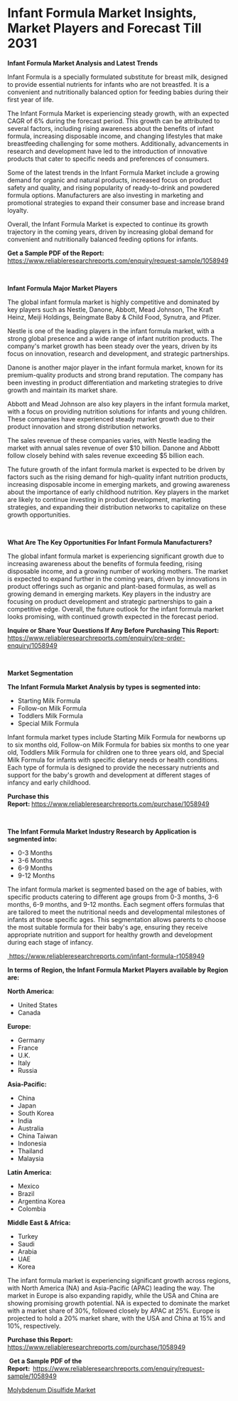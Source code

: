<p><h1>Infant Formula Market Insights, Market Players and Forecast Till 2031</h1></p><p><strong>Infant Formula Market Analysis and Latest Trends</strong></p>
<p><p>Infant Formula is a specially formulated substitute for breast milk, designed to provide essential nutrients for infants who are not breastfed. It is a convenient and nutritionally balanced option for feeding babies during their first year of life.</p><p>The Infant Formula Market is experiencing steady growth, with an expected CAGR of 6% during the forecast period. This growth can be attributed to several factors, including rising awareness about the benefits of infant formula, increasing disposable income, and changing lifestyles that make breastfeeding challenging for some mothers. Additionally, advancements in research and development have led to the introduction of innovative products that cater to specific needs and preferences of consumers.</p><p>Some of the latest trends in the Infant Formula Market include a growing demand for organic and natural products, increased focus on product safety and quality, and rising popularity of ready-to-drink and powdered formula options. Manufacturers are also investing in marketing and promotional strategies to expand their consumer base and increase brand loyalty.</p><p>Overall, the Infant Formula Market is expected to continue its growth trajectory in the coming years, driven by increasing global demand for convenient and nutritionally balanced feeding options for infants.</p></p>
<p><strong>Get a Sample PDF of the Report:&nbsp;</strong> <a href="https://www.reliableresearchreports.com/enquiry/request-sample/1058949">https://www.reliableresearchreports.com/enquiry/request-sample/1058949</a></p>
<p>&nbsp;</p>
<p><strong>Infant Formula Major Market Players</strong></p>
<p><p>The global infant formula market is highly competitive and dominated by key players such as Nestle, Danone, Abbott, Mead Johnson, The Kraft Heinz, Meiji Holdings, Beingmate Baby & Child Food, Synutra, and Pfizer. </p><p>Nestle is one of the leading players in the infant formula market, with a strong global presence and a wide range of infant nutrition products. The company's market growth has been steady over the years, driven by its focus on innovation, research and development, and strategic partnerships. </p><p>Danone is another major player in the infant formula market, known for its premium-quality products and strong brand reputation. The company has been investing in product differentiation and marketing strategies to drive growth and maintain its market share. </p><p>Abbott and Mead Johnson are also key players in the infant formula market, with a focus on providing nutrition solutions for infants and young children. These companies have experienced steady market growth due to their product innovation and strong distribution networks. </p><p>The sales revenue of these companies varies, with Nestle leading the market with annual sales revenue of over $10 billion. Danone and Abbott follow closely behind with sales revenue exceeding $5 billion each. </p><p>The future growth of the infant formula market is expected to be driven by factors such as the rising demand for high-quality infant nutrition products, increasing disposable income in emerging markets, and growing awareness about the importance of early childhood nutrition. Key players in the market are likely to continue investing in product development, marketing strategies, and expanding their distribution networks to capitalize on these growth opportunities.</p></p>
<p>&nbsp;</p>
<p><strong>What Are The Key Opportunities For Infant Formula Manufacturers?</strong></p>
<p><p>The global infant formula market is experiencing significant growth due to increasing awareness about the benefits of formula feeding, rising disposable income, and a growing number of working mothers. The market is expected to expand further in the coming years, driven by innovations in product offerings such as organic and plant-based formulas, as well as growing demand in emerging markets. Key players in the industry are focusing on product development and strategic partnerships to gain a competitive edge. Overall, the future outlook for the infant formula market looks promising, with continued growth expected in the forecast period.</p></p>
<p><strong>Inquire or Share Your Questions If Any Before Purchasing This Report:</strong> <a href="https://www.reliableresearchreports.com/enquiry/pre-order-enquiry/1058949">https://www.reliableresearchreports.com/enquiry/pre-order-enquiry/1058949</a></p>
<p>&nbsp;</p>
<p><strong>Market Segmentation</strong></p>
<p><strong>The Infant Formula Market Analysis by types is segmented into:</strong></p>
<p><ul><li>Starting Milk Formula</li><li>Follow-on Milk Formula</li><li>Toddlers Milk Formula</li><li>Special Milk Formula</li></ul></p>
<p><p>Infant formula market types include Starting Milk Formula for newborns up to six months old, Follow-on Milk Formula for babies six months to one year old, Toddlers Milk Formula for children one to three years old, and Special Milk Formula for infants with specific dietary needs or health conditions. Each type of formula is designed to provide the necessary nutrients and support for the baby's growth and development at different stages of infancy and early childhood.</p></p>
<p><strong>Purchase this Report:&nbsp;</strong><a href="https://www.reliableresearchreports.com/purchase/1058949">https://www.reliableresearchreports.com/purchase/1058949</a></p>
<p>&nbsp;</p>
<p><strong>The Infant Formula Market Industry Research by Application is segmented into:</strong></p>
<p><ul><li>0-3 Months</li><li>3-6 Months</li><li>6-9 Months</li><li>9-12 Months</li></ul></p>
<p><p>The infant formula market is segmented based on the age of babies, with specific products catering to different age groups from 0-3 months, 3-6 months, 6-9 months, and 9-12 months. Each segment offers formulas that are tailored to meet the nutritional needs and developmental milestones of infants at those specific ages. This segmentation allows parents to choose the most suitable formula for their baby's age, ensuring they receive appropriate nutrition and support for healthy growth and development during each stage of infancy.</p></p>
<p><a href="https://www.reliableresearchreports.com/infant-formula-r1058949">&nbsp;https://www.reliableresearchreports.com/infant-formula-r1058949</a></p>
<p><strong>In terms of Region, the Infant Formula Market Players available by Region are:</strong></p>
<p>
    <p> <strong> North America: </strong>
        <ul>
            <li>United States</li>
            <li>Canada</li>
        </ul>
        </p> 
    <p> <strong> Europe: </strong>
        <ul>
            <li>Germany</li>
            <li>France</li>
            <li>U.K.</li>
            <li>Italy</li>
            <li>Russia</li>
        </ul>
        </p> 
    <p> <strong> Asia-Pacific: </strong>
        <ul>
            <li>China</li>
            <li>Japan</li>
            <li>South Korea</li>
            <li>India</li>
            <li>Australia</li>
            <li>China Taiwan</li>
            <li>Indonesia</li>
            <li>Thailand</li>
            <li>Malaysia</li>
        </ul>
        </p> 
    <p> <strong> Latin America: </strong>
        <ul>
            <li>Mexico</li>
            <li>Brazil</li>
            <li>Argentina Korea</li>
            <li>Colombia</li>
        </ul>
        </p> 
    <p> <strong> Middle East & Africa: </strong>
        <ul>
            <li>Turkey</li>
            <li>Saudi</li>
            <li>Arabia</li>
            <li>UAE</li>
            <li>Korea</li>
        </ul>
    </p>
    </p>
<p><p>The infant formula market is experiencing significant growth across regions, with North America (NA) and Asia-Pacific (APAC) leading the way. The market in Europe is also expanding rapidly, while the USA and China are showing promising growth potential. NA is expected to dominate the market with a market share of 30%, followed closely by APAC at 25%. Europe is projected to hold a 20% market share, with the USA and China at 15% and 10%, respectively.</p></p>
<p><strong>Purchase this Report: </strong><a href="https://www.reliableresearchreports.com/purchase/1058949">https://www.reliableresearchreports.com/purchase/1058949</a></p>
<p>&nbsp;<strong>Get a Sample PDF of the Report:&nbsp;&nbsp;</strong><a href="https://www.reliableresearchreports.com/enquiry/request-sample/1058949">https://www.reliableresearchreports.com/enquiry/request-sample/1058949</a></p>
<p><strong></strong></p>
<p><p><a href="https://eight-handstand-8fb.notion.site/Global-Molybdenum-Disulfide-Market-Size-and-Market-Trends-Insights-and-Projections-from-2024-to-203-de56406e83ca4f0ea84673fdd8433ee5">Molybdenum Disulfide Market</a></p></p>